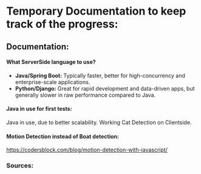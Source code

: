 # Temporary Documentation to keep track of the progress:

## Documentation:

#### What ServerSide language to use?

- **Java/Spring Boot:** Typically faster, better for high-concurrency and enterprise-scale applications.
- **Python/Django:** Great for rapid development and data-driven apps, but generally slower in raw performance compared to Java.

#### Java in use for first tests:

Java in use, due to better scalability. Working Cat Detection on Clientside.

#### Motion Detection instead of Boat detection:

https://codersblock.com/blog/motion-detection-with-javascript/

### Sources:
